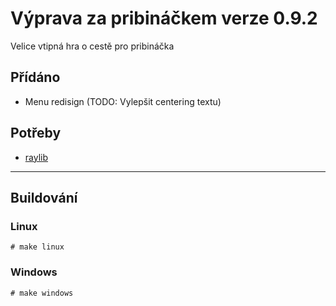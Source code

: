 # Výprava za pribináčkem verze 0.9.2
Velice vtipná hra o cestě pro pribináčka

## Přídáno
- Menu redisign (TODO: Vylepšit centering textu)

## Potřeby
- [raylib](https://github.com/raysan5/raylib)

-------------
## Buildování
### Linux
`# make linux`

### Windows
`# make windows`